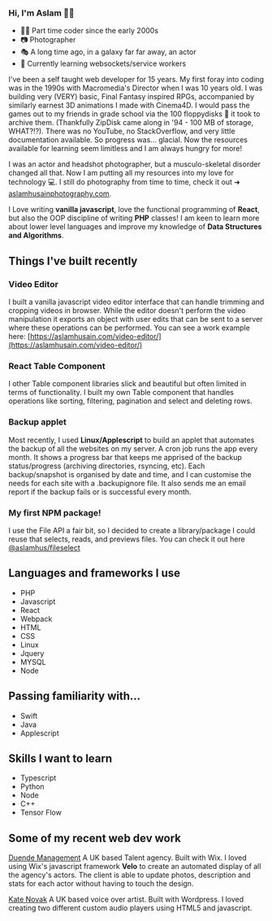 ### Hi, I'm Aslam 👋🏽


- 🧑‍💻 Part time coder since the early 2000s  
- 📷 Photographer
- 🎭 A long time ago, in a galaxy far far away, an actor 
- 🌱 Currently learning websockets/service workers 

I've been a self taught web developer for 15 years. My first foray into coding was in the 1990s with Macromedia's Director when I was 10 years old. I was building very (VERY) basic, Final Fantasy inspired RPGs, accompanied by similarly earnest 3D animations I made with Cinema4D.  I would pass the games out to my friends in grade school via the 100 floppydisks 💾 it took to archive them. (Thankfully ZipDisk came along in '94 - 100 MB of storage, WHAT?!?). There was no YouTube, no StackOverflow, and very little documentation available. So progress was... glacial. Now the resources available for learning seem limitless and I am always hungry for more!

I was an actor and headshot photographer, but a musculo-skeletal disorder changed all that. Now I am putting all my resources into my love for technology 💻. I still do photography from time to time, check it out ➜ [aslamhusainphotography.com](https://aslamhusainphotography.com).

I Love writing **vanilla javascript**, love the functional programming of **React**, but also the OOP discipline of writing **PHP** classes! I am keen to learn more about lower level languages and improve my knowledge of **Data Structures and Algorithms**.

## Things I've built recently

### Video Editor
I built a vanilla javascript video editor interface that can handle trimming and cropping videos in browser. While the editor doesn't perform the video manipulation it exports an object with user edits that can be sent to a server where these operations can be performed. You can see a work example here: [https://aslamhusain.com/video-editor/](https://aslamhusain.com/video-editor/)

### React Table Component
I other Table component libraries slick and beautiful but often limited in terms of functionality. I built my own Table component that handles operations like sorting, filtering, pagination and select and deleting rows.



### Backup applet
Most recently, I used **Linux/Applescript** to build an applet that automates the backup of all the websites on my server. A cron job runs the app every month. It shows a progress bar that keeps me apprised of the backup status/progress (archiving directories, rsyncing, etc). Each backup/snapshot is organised by date and time, and I can customise the needs for each site with a .backupignore file. It also sends me an email report if the backup fails or is successful every month. 

### My first NPM package!
I use the File API a fair bit, so I decided to create a library/package I could reuse that selects, reads, and previews files. You can check it out here [@aslamhus/fileselect](https://github.com/aslamhus/fileselect)

## Languages and frameworks I use

- PHP
- Javascript
- React
- Webpack
- HTML
- CSS
- Linux
- Jquery
- MYSQL
- Node

## Passing familiarity with...

- Swift
- Java
- Applescript


## Skills I want to learn

- Typescript
- Python
- Node 
- C++
- Tensor Flow


## Some of my recent web dev work


[Duende Management](https://www.duendemanagement.com)
A UK based Talent agency. Built with Wix. I loved using Wix's javascript framework **Velo** to create an automated display of all the agency's actors. The client is able to update photos, description and stats for each actor without having to touch the design. 

[Kate Novak](https://katenovak.co.uk/)
A UK based voice over artist. Built with Wordpress. I loved creating two different custom audio players using HTML5 and javascript.


<!--
**aslamhus/aslamhus** is a ✨ _special_ ✨ repository because its `README.md` (this file) appears on your GitHub profile.

Here are some ideas to get you started:

- 🔭 I’m currently working on ...
- 🌱 I’m currently learning ...
- 👯 I’m looking to collaborate on ...
- 🤔 I’m looking for help with ...
- 💬 Ask me about ...
- 📫 How to reach me: ...
- 😄 Pronouns: ...
- ⚡ Fun fact: ...
-->
